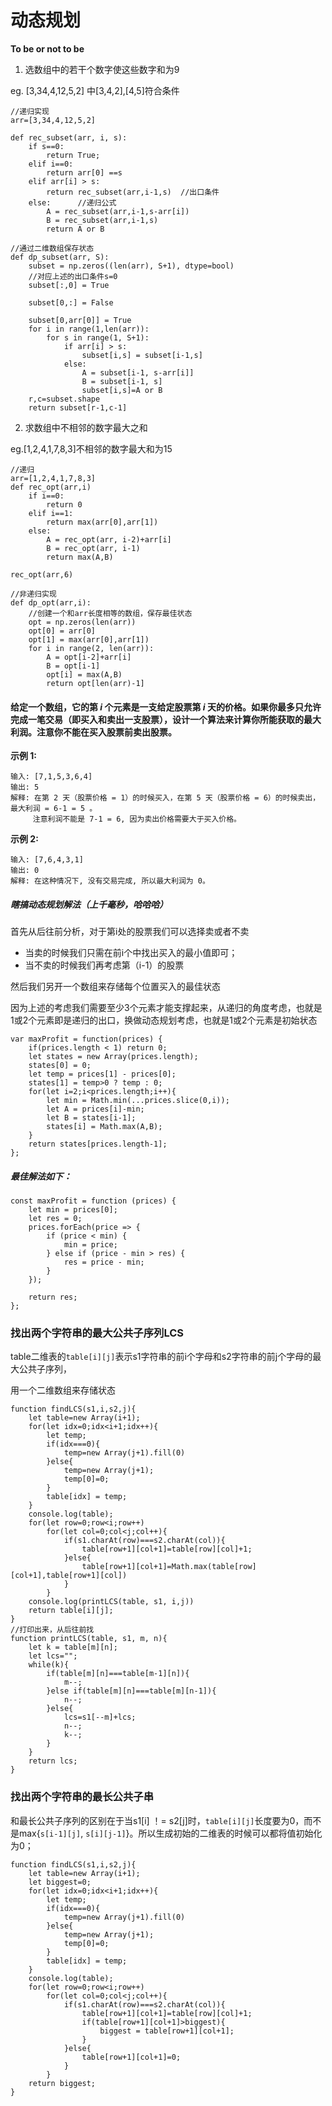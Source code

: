 # 动态规划

**To be or not to be**

1. 选数组中的若干个数字使这些数字和为9

eg.  [3,34,4,12,5,2] 中[3,4,2],[4,5]符合条件

```
//递归实现
arr=[3,34,4,12,5,2]

def rec_subset(arr, i, s):
	if s==0:
		return True;
	elif i==0:
		return arr[0] ==s
	elif arr[i] > s:
		return rec_subset(arr,i-1,s)  //出口条件
	else:      //递归公式
		A = rec_subset(arr,i-1,s-arr[i])
		B = rec_subset(arr,i-1,s)
		return A or B
```

```
//通过二维数组保存状态
def dp_subset(arr, S):
	subset = np.zeros((len(arr), S+1), dtype=bool)
	//对应上述的出口条件s=0
	subset[:,0] = True
	
	subset[0,:] = False
	
	subset[0,arr[0]] = True
	for i in range(1,len(arr)):
		for s in range(1, S+1):
			if arr[i] > s:
				subset[i,s] = subset[i-1,s]
			else:
				A = subset[i-1, s-arr[i]]
				B = subset[i-1, s]
				subset[i,s]=A or B
	r,c=subset.shape
	return subset[r-1,c-1]
```



2. 求数组中不相邻的数字最大之和

eg.[1,2,4,1,7,8,3]不相邻的数字最大和为15

``` 
//递归
arr=[1,2,4,1,7,8,3]
def rec_opt(arr,i)
	if i==0:
		return 0
	elif i==1:
		return max(arr[0],arr[1])
	else:
		A = rec_opt(arr, i-2)+arr[i]
		B = rec_opt(arr, i-1)
		return max(A,B)

rec_opt(arr,6)

//非递归实现
def dp_opt(arr,i):
	//创建一个和arr长度相等的数组，保存最佳状态
	opt = np.zeros(len(arr))	
	opt[0] = arr[0]
	opt[1] = max(arr[0],arr[1])
	for i in range(2, len(arr)):
		A = opt[i-2]+arr[i]
		B = opt[i-1]
		opt[i] = max(A,B)
		return opt[len(arr)-1]
```



#### 给定一个数组，它的第 *i* 个元素是一支给定股票第 *i* 天的价格。如果你最多只允许完成一笔交易（即买入和卖出一支股票），设计一个算法来计算你所能获取的最大利润。注意你不能在买入股票前卖出股票。

**示例 1:**

```
输入: [7,1,5,3,6,4]
输出: 5
解释: 在第 2 天（股票价格 = 1）的时候买入，在第 5 天（股票价格 = 6）的时候卖出，最大利润 = 6-1 = 5 。
     注意利润不能是 7-1 = 6, 因为卖出价格需要大于买入价格。
```

**示例 2:**

```
输入: [7,6,4,3,1]
输出: 0
解释: 在这种情况下, 没有交易完成, 所以最大利润为 0。
```

##### 瞎搞动态规划解法（上千毫秒，哈哈哈）

首先从后往前分析，对于第i处的股票我们可以选择卖或者不卖

- 当卖的时候我们只需在前i个中找出买入的最小值即可；
- 当不卖的时候我们再考虑第（i-1）的股票

然后我们另开一个数组来存储每个位置买入的最佳状态

因为上述的考虑我们需要至少3个元素才能支撑起来，从递归的角度考虑，也就是1或2个元素即是递归的出口，换做动态规划考虑，也就是1或2个元素是初始状态

```
var maxProfit = function(prices) {
    if(prices.length < 1) return 0;
    let states = new Array(prices.length);
    states[0] = 0;
    let temp = prices[1] - prices[0];
    states[1] = temp>0 ? temp : 0;
    for(let i=2;i<prices.length;i++){
        let min = Math.min(...prices.slice(0,i));
        let A = prices[i]-min;
        let B = states[i-1];
        states[i] = Math.max(A,B);
    }
    return states[prices.length-1];
};
```



##### 最佳解法如下：

```
const maxProfit = function (prices) {
    let min = prices[0];
    let res = 0;
    prices.forEach(price => {
        if (price < min) {
            min = price;
        } else if (price - min > res) {
            res = price - min;
        }
    });

    return res;
};
```



### 找出两个字符串的最大公共子序列LCS

table二维表的`table[i][j]`表示s1字符串的前i个字母和s2字符串的前j个字母的最大公共子序列，

用一个二维数组来存储状态

```
function findLCS(s1,i,s2,j){
    let table=new Array(i+1);
    for(let idx=0;idx<i+1;idx++){
        let temp;
        if(idx===0){
            temp=new Array(j+1).fill(0)
        }else{
            temp=new Array(j+1);
            temp[0]=0;
        }
        table[idx] = temp;
    }
    console.log(table);
    for(let row=0;row<i;row++)
        for(let col=0;col<j;col++){
            if(s1.charAt(row)===s2.charAt(col)){
                table[row+1][col+1]=table[row][col]+1;
            }else{
                table[row+1][col+1]=Math.max(table[row][col+1],table[row+1][col])
            }
        }
    console.log(printLCS(table, s1, i,j))
    return table[i][j];
}
//打印出来，从后往前找
function printLCS(table, s1, m, n){
    let k = table[m][n];
    let lcs="";
    while(k){
        if(table[m][n]===table[m-1][n]){
            m--;
        }else if(table[m][n]===table[m][n-1]){
            n--;
        }else{
            lcs=s1[--m]+lcs;
            n--;
            k--;
        }
    }
    return lcs;
}
```



### 找出两个字符串的最长公共子串

和最长公共子序列的区别在于当s1[i] ！= s2[j]时，`table[i][j]`长度要为0，而不是max{`s[i-1][j]`, `s[i][j-1]`}。所以生成初始的二维表的时候可以都将值初始化为0；

```
function findLCS(s1,i,s2,j){
    let table=new Array(i+1);
    let biggest=0;
    for(let idx=0;idx<i+1;idx++){
        let temp;
        if(idx===0){
            temp=new Array(j+1).fill(0)
        }else{
            temp=new Array(j+1);
            temp[0]=0;
        }
        table[idx] = temp;
    }
    console.log(table);
    for(let row=0;row<i;row++)
        for(let col=0;col<j;col++){
            if(s1.charAt(row)===s2.charAt(col)){
                table[row+1][col+1]=table[row][col]+1;
                if(table[row+1][col+1]>biggest){
                    biggest = table[row+1][col+1];
                }
            }else{
                table[row+1][col+1]=0;
            }
        }
    return biggest;
}
```

